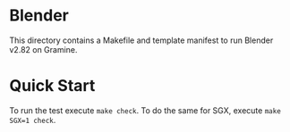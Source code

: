 # Blender

This directory contains a Makefile and template manifest to run Blender v2.82 on
Gramine.

# Quick Start

To run the test execute ```make check```. To do the same for SGX, execute
```make SGX=1 check```.

